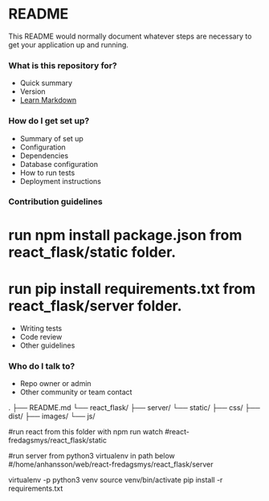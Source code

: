 # README #

This README would normally document whatever steps are necessary to get your application up and running.

### What is this repository for? ###

* Quick summary
* Version
* [Learn Markdown](https://bitbucket.org/tutorials/markdowndemo)

### How do I get set up? ###

* Summary of set up
* Configuration
* Dependencies
* Database configuration
* How to run tests
* Deployment instructions

### Contribution guidelines ###

# run npm install package.json from react_flask/static folder.
# run pip install requirements.txt from react_flask/server folder.

* Writing tests
* Code review
* Other guidelines

### Who do I talk to? ###

* Repo owner or admin
* Other community or team contact

.
├── README.md
└── react_flask/
    ├── server/
    └── static/
        ├── css/
        ├── dist/
        ├── images/
        └── js/

#run react from this folder with npm run watch
#react-fredagsmys/react_flask/static

#run server from python3 virtualenv in path below
#/home/anhansson/web/react-fredagsmys/react_flask/server

virtualenv -p python3 venv
source venv/bin/activate
pip install -r requirements.txt
